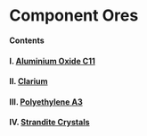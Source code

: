 # Component Ores

**Contents**

#### I. [Aluminium Oxide C11](https://github.com/AlphaMC0/Lone-Martian/blob/main/Game%20Items/COres/Aluminium%20Oxide%20C11.md)

#### II. [Clarium](https://github.com/AlphaMC0/Lone-Martian/blob/main/Game%20Items/COres/Clarium.md)

#### III. [Polyethylene A3](https://github.com/AlphaMC0/Lone-Martian/blob/main/Game%20Items/COres/Polyethylene%20A3.md)

#### IV. [Strandite Crystals](https://github.com/AlphaMC0/Lone-Martian/blob/main/Game%20Items/COres/Strandite%20Crystals.md)

